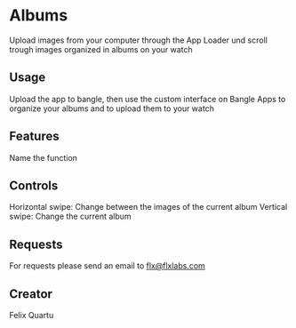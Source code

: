 # Albums

Upload images from your computer through the App Loader und scroll trough images organized in albums on your watch

## Usage

Upload the app to bangle, then use the custom interface on Bangle Apps to organize your albums and to upload them to your watch

## Features

Name the function

## Controls

Horizontal swipe: Change between the images of the current album
Vertical swipe: Change the current album

## Requests

For requests please send an email to flx@flxlabs.com

## Creator

Felix Quartu
